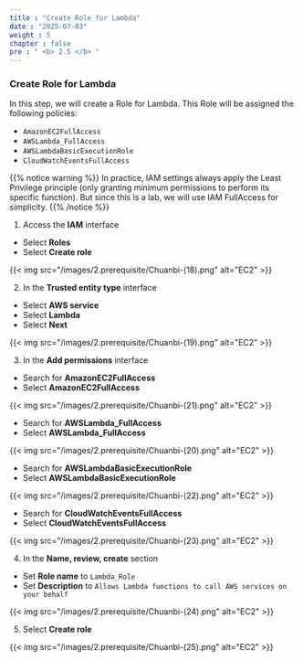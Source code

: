 ```yaml
---
title : "Create Role for Lambda"
date : "2025-07-03"
weight : 5
chapter : false
pre : " <b> 2.5 </b> "
---
```


### Create Role for Lambda

In this step, we will create a Role for Lambda. This Role will be assigned the following policies:

- `AmazonEC2FullAccess`
- `AWSLambda_FullAccess`
- `AWSLambdaBasicExecutionRole`
- `CloudWatchEventsFullAccess`

{{% notice warning %}}
In practice, IAM settings always apply the Least Privilege principle (only granting minimum permissions to perform its specific function). But since this is a lab, we will use IAM FullAccess for simplicity.
{{% /notice %}}

1. Access the **IAM** interface
- Select **Roles**
- Select **Create role**

{{< img src="/images/2.prerequisite/Chuanbi-(18).png" alt="EC2" >}}

2. In the **Trusted entity type** interface
- Select **AWS service**
- Select **Lambda**
- Select **Next**

{{< img src="/images/2.prerequisite/Chuanbi-(19).png" alt="EC2" >}}

3. In the **Add permissions** interface
- Search for **AmazonEC2FullAccess**
- Select **AmazonEC2FullAccess**

{{< img src="/images/2.prerequisite/Chuanbi-(21).png" alt="EC2" >}}

- Search for **AWSLambda_FullAccess**
- Select **AWSLambda_FullAccess**

{{< img src="/images/2.prerequisite/Chuanbi-(20).png" alt="EC2" >}}

- Search for **AWSLambdaBasicExecutionRole**
- Select **AWSLambdaBasicExecutionRole**

{{< img src="/images/2.prerequisite/Chuanbi-(22).png" alt="EC2" >}}

- Search for **CloudWatchEventsFullAccess**
- Select **CloudWatchEventsFullAccess**

{{< img src="/images/2.prerequisite/Chuanbi-(23).png" alt="EC2" >}}

4. In the **Name, review, create** section
- Set **Role name** to `Lambda_Role`
- Set **Description** to `Allows Lambda functions to call AWS services on your behalf`

{{< img src="/images/2.prerequisite/Chuanbi-(24).png" alt="EC2" >}}

5. Select **Create role**

{{< img src="/images/2.prerequisite/Chuanbi-(25).png" alt="EC2" >}}